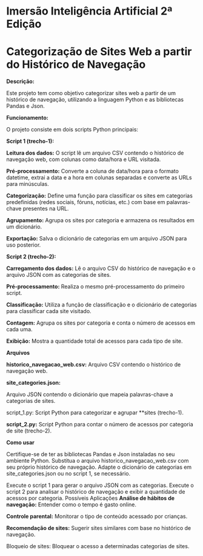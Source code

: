 # Imersão Inteligência Artificial 2ª Edição
# Categorização de Sites Web a partir do Histórico de Navegação


**Descrição:**

Este projeto tem como objetivo categorizar sites web a partir de um histórico de navegação, utilizando a linguagem Python e as bibliotecas Pandas e Json.

**Funcionamento:**

O projeto consiste em dois scripts Python principais:

**Script 1 (trecho-1):**

**Leitura dos dados:** O script lê um arquivo CSV contendo o histórico de navegação web, com colunas como data/hora e URL visitada.

**Pré-processamento:** Converte a coluna de data/hora para o formato datetime, extrai a data e a hora em colunas separadas e converte as URLs para minúsculas.

**Categorização:** Define uma função para classificar os sites em categorias predefinidas (redes sociais, fóruns, notícias, etc.) com base em palavras-chave presentes na URL.

**Agrupamento:** Agrupa os sites por categoria e armazena os resultados em um dicionário.

**Exportação:** Salva o dicionário de categorias em um arquivo JSON para uso posterior.

**Script 2 (trecho-2):**

**Carregamento dos dados:** Lê o arquivo CSV do histórico de navegação e o arquivo JSON com as categorias de sites.

**Pré-processamento:** Realiza o mesmo pré-processamento do primeiro script.

**Classificação:** Utiliza a função de classificação e o dicionário de categorias para classificar cada site visitado.

**Contagem:** Agrupa os sites por categoria e conta o número de acessos em cada uma.

**Exibição:** Mostra a quantidade total de acessos para cada tipo de site.

**Arquivos**

**historico_navegacao_web.csv:** Arquivo CSV contendo o histórico de navegação web.

**site_categories.json:** 

Arquivo JSON contendo o dicionário que mapeia palavras-chave a categorias de sites.

script_1.py: Script Python para categorizar e agrupar **sites (trecho-1).

**script_2.py:** Script Python para contar o número de acessos por categoria de site (trecho-2).

**Como usar**

Certifique-se de ter as bibliotecas Pandas e Json instaladas no seu ambiente Python.
Substitua o arquivo historico_navegacao_web.csv com seu próprio histórico de navegação.
Adapte o dicionário de categorias em site_categories.json ou no script 1, se necessário.

Execute o script 1 para gerar o arquivo JSON com as categorias.
Execute o script 2 para analisar o histórico de navegação e exibir a quantidade de acessos por categoria.
Possíveis Aplicações
**Análise de hábitos de navegação:** Entender como o tempo é gasto online.

**Controle parental:** Monitorar o tipo de conteúdo acessado por crianças.

**Recomendação de sites:** Sugerir sites similares com base no histórico de navegação.

Bloqueio de sites: Bloquear o acesso a determinadas categorias de sites.

